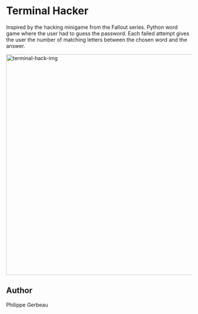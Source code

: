 # Terminal Hacker

Inspired by the hacking minigame from the Fallout series.
Python word game where the user had to guess the password.
Each failed attempt gives the user the number of matching
letters between the chosen word and the answer.

<img src="https://user-images.githubusercontent.com/17172839/27462755-f8131da6-5790-11e7-8a4d-e26ec4ce57b9.png" alt="terminal-hack-img" width="600px">

## Author

Philippe Gerbeau

